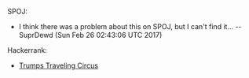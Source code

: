SPOJ:
* I think there was a problem about this on SPOJ, but I can't find it... -- SuprDewd (Sun Feb 26 02:43:06 UTC 2017)
  
Hackerrank:
* [Trumps Traveling Circus](https://www.hackerrank.com/contests/usc-acm-350-code-a-thon-2016/challenges/trumps-traveling-circus)
